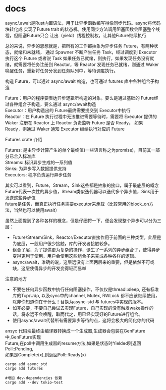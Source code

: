# docs

async/.await是Rust内置语法，用于让异步函数编写得像同步代码。async将代码块转化成 
实现了Future trait 的状态机。使用同步方法调用阻塞函数会阻塞整个线程，但阻塞Future只会
让出（yield）线程控制权，让其他Future继续执行

总的来说，异步的思想就是，把所有的工作都抽象为异步任务 Future，有两种状态，就绪和未就绪，
通过 Spawner 不断产生任务 Task，经过调度到 Executor 执行这个 Future 或者说 Task
如果任务已就绪，则执行，如果发现任务没有就绪，就需要将任务注册到 Reactor，等 Reactor
发现任务已就绪，则通过 Waker 唤醒任务，重新将任务分发到任务队列中，等待调度执行。

构造 Future，可以通过 async/await 构造，也可通过 futures 库中各种组合子构造

Future：用户的程序要表达异步逻辑所构造的对象。要么是通过基础的 Future经过各种组合子构造，要么通过 async/await构造  
Executor：用户构造出的 Future最终需要提交到 Executor中执行  
Reactor：在 Future 执行过程中无法推进需要等待时，需要将 Executor 提供的 Waker 注册在 Reactor 上
Reactor 负责监听 Future 是否 Ready， 如果 Ready，则通过 Waker 通知 Executor 继续执行对应的 Future

Futures crate 介绍

Futures: 是由异步计算产生的单个最终值(一些语言称之为promise)，目前其一部分已合入标准库  
Streams: 标识异步生成的一系列值  
Sinks: 为异步写入数据提供支持  
Executors: 程序负责运行异步任务

其实可以看到，Future，Stream，Sink这些都是抽象的接口，属于最底层的概念  
Future代表一次性的异步值，Stream类似迭代器可以迭代多个异步值，Sink用于发送这些异步值  
future是任务，而真正执行任务需要executor来承载（比较常用的block_on方法，当然也可以使用await）

虽然上面提到了各种各样的概念，但是仔细捋一下，便会发现整个异步可以分为三层：

- Future/Stream/Sink，Reactor/Executor直接作用于前面的三种类型。此层是为底层，一般用户很少接触，库的开发者接触较多。
- 组合子层，为了提供更为复杂的操作，诞生了一系列的异步组合子，使得异步变得更利于使用，用户会使用这些组合子来完成各种各样的逻辑。
- async/await，准确的说，这层远没有上面两层来的重要，但是依然不可或缺，这层使得异步的开发变得轻而易举

注意的地方  
- 不要在任何异步函数中执行任何阻塞操作，不仅仅是thread::sleep, 还有标准库的Tcp/Udp, 以及sync中的channel, Mutex, RWLock 都不应该继续使用，除非你知道你在干什么！替换为async-std 与 futures中实现的版本。
- 如非必要，不要自己尝试去实现Future，自己实现的没有触发wake操作的话，将永远不会唤醒，取而代之，用已经实现好的Future进行组合。
- 使用async/await代替所有需要异步等待的点，这将会极大的简化你的代码

ansyc 代码块最终由编译器转换成一个生成器,生成器会包装在GenFuture中,GenFuture实现  
Future,在poll中调用生成器的resume方法,如果是状态时Yielded则返回Poll::Pending,  
如果是Complete(x),则返回Poll::Ready(x)

```shell
cargo add async_std
cargo add futures

#增加 dev-dependencies 依赖
cargo add --dev tokio-test
```
